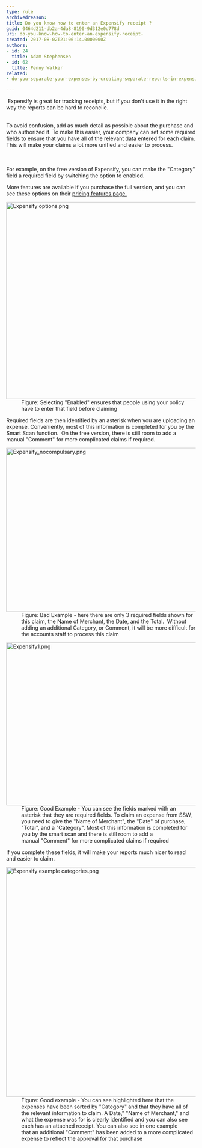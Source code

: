 ```yaml
---
type: rule
archivedreason: 
title: Do you know how to enter an Expensify receipt ?
guid: 0464d211-db2a-4da8-8190-9d312e0d778d
uri: do-you-know-how-to-enter-an-expensify-receipt-
created: 2017-08-02T21:06:14.0000000Z
authors:
- id: 24
  title: Adam Stephensen
- id: 62
  title: Penny Walker
related:
- do-you-separate-your-expenses-by-creating-separate-reports-in-expensify

---
```



​​ Expensify is great for tracking receipts, but if you don't use it in&#160;the right way the reports can be hard to reconcile.<br><div><br></div><div>To avoid confusion, add as much detail as possible about the purchase and who authorized it. To make this easier, your company can set some&#160;required fields to ensure that you have all of the relevant data entered for each claim. This&#160;will make your claims a lot more unified and easier to process.&#160;<br></div>
<br><excerpt class='endintro'></excerpt><br>
<p>For example, on the free version of Expensify, you can make the &quot;Category&quot; field&#160;a required field&#160;by switching the option to enabled.&#160;</p><p>More features are available if you purchase the full version, and&#160;you can see these options on their <a href="https&#58;//www.expensify.com/pricing#features">pricing features page.</a> </p><dl class="image"><dt> <img src="/PublishingImages/Expensify%20options.png" alt="Expensify options.png" style="width&#58;700px;height&#58;524px;" /> </dt><dd>Figure&#58; Selecting &quot;Enabled&quot; ensures that people using your policy have to enter that field before claiming&#160;</dd></dl><p>Required fields are then&#160;identified&#160;by an asterisk when you are uploading an expense. Conveniently, most of this information is completed for you by the Smart Scan function.&#160; On the free version,&#160;there is still room to add a manual&#160;&quot;Comment&quot;&#160;for more complicated claims if required.</p><dl class="badImage"><dt> <img src="/SiteAssets/how-to-enter-an-expensify-receipt/Expensify_nocompulsary.png" alt="Expensify_nocompulsary.png" style="width&#58;700px;height&#58;436px;" /> </dt><dd> Figure&#58; Bad Example - here there are only 3 required fields shown&#160;for this claim, the&#160;Name of Merchant, the&#160;Date, and the&#160;Total.&#160; Without adding an additional Category, or Comment, it will be more difficult&#160;for the accounts staff to process this claim<br></dd></dl><dl class="goodImage"><dt> <img src="/SiteAssets/how-to-enter-an-expensify-receipt/Expensify1.png" alt="Expensify1.png" style="width&#58;700px;height&#58;433px;" /> </dt><dd> Figure&#58; Good Example -&#160;You can see the fields marked with an asterisk&#160;that they are&#160;required fields.&#160;To claim an&#160;expense from&#160;SSW, you need to give the &quot;Name of Merchant&quot;, the &quot;Date&quot; of purchase, &quot;Total&quot;, and a &quot;Category&quot;. Most of this information is completed for you by the smart scan and there is still room to add a manual&#160;&quot;Comment&quot; for more complicated claims if required​<br></dd></dl><p>If you complete these fields, it will make your reports much nicer to read and easier to claim.<br></p><dl class="goodImage"><dt> <img src="/SiteAssets/how-to-enter-an-expensify-receipt/Expensify%20example%20categories.png" alt="Expensify example categories.png" style="width&#58;700px;height&#58;612px;" /> </dt><dd>Figure&#58; Good example - You can see highlighted here that the expenses have been sorted by &quot;Category&quot; and that they have all of the relevant information to claim. A&#160;Date,&quot;&#160;&quot;Name of Merchant,&quot; and what the expense was for is clearly identified and you can also see each has an&#160;attached&#160;receipt. You can also see in one example that&#160;an additional&#160;&quot;Comment&quot;&#160;has been added to a more complicated expense to reflect the approval for that purchase <br></dd></dl>


